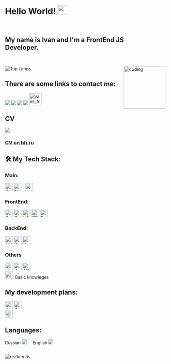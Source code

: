 # Hello World! <img src="https://media.giphy.com/media/hvRJCLFzcasrR4ia7z/giphy.gif" width="30px"/>
<div>
<p><br>
   <h2>My name is Ivan and I'm a FrontEnd JS Developer.</h2><br>
</p>

   <img align="right" alt="coding" src="https://64.media.tumblr.com/473270f06673ac5cca705ec334511483/a08f85053dec6069-79/s540x810/4879da9b36e8c2eade01bc3dc1aadaac3293c7ad.gif" data-canonical-src="https://thumbs.gfycat.com/PointedFrequentImperatorangel-size_restricted.gif" style="height: 140px; max-width: 350px; position: absolute; right: 200px; display: inline-block;" data-target="animated-image.originalImage">

   ![Top Langs](https://github-readme-stats.vercel.app/api/top-langs?username=rez1dentis&show_icons=true&locale=en&layout=compact)
  
  ## There are some links to contact me:
  
<a name="telegram" href="https://t.me/Rez1dentis"><img src="https://img.icons8.com/color/48/000000/telegram-app--v3.png"/></a>
<a name="watsapp" href="https://wa.me/79199990592"> <img src="https://img.icons8.com/color/48/000000/whatsapp--v6.png"/></a>
<a name="linkedin" href="#"> <img src="https://img.icons8.com/fluency/48/000000/linkedin-circled.png"/></a>
<a name="gmail" href="jean.kosenko@gmail.com"> <img src="https://img.icons8.com/color/48/000000/gmail-new.png"/></a>
<a href="https://instagram.com/vans_front" target="blank"><img src="https://raw.githubusercontent.com/rahuldkjain/github-profile-readme-generator/master/src/images/icons/Social/instagram.svg" alt="vans_front" height="40" width="40" /></a><br>  
   ## CV

   <a name="cv" href="https://www.canva.com/design/DAErSBoz6ts/KagxXBpgNBNQ1rdmJIuK6A/view?utm_content=DAErSBoz6ts&utm_campaign=designshare&utm_medium=link&utm_source=sharebutton" ><img src="https://img.icons8.com/nolan/64/parse-from-clipboard.png"/> </a><br>
   <h3><a name="hh" href="https://hh.ru/applicant/resumes/view?resume=714cc908ff09edb9ef0039ed1f6e364c694d6e">CV on hh.ru</a></h3>
</div>

## 🛠 My Tech Stack:

<h3>Main:</h3>

<a name="learning-now"></a>
<img src="https://img.shields.io/badge/JavaScript-282C34?logo=javascript&logoColor=F7DF1E" alt="JavaScript logo" title="JavaScript" height="25" />
<img src="https://img.shields.io/badge/Node.js-282C34?logo=node.js&logoColor=339933" alt="Node.js logo" title="Node.js" height="25" /> &nbsp;
<img src="https://img.icons8.com/color/48/000000/ubuntu--v1.png" height="25"  />
<h3>FrontEnd:</h3>

<a name="learning-now"></a>
<img src="https://img.shields.io/badge/React-282C34?logo=react&logoColor=61DAFB" alt="React Native logo" title="React" height="25" />
<img src="https://img.shields.io/badge/Redux(Thunk/Saga)-282C34?logo=redux&logoColor=764ABC" alt="Redux logo" title="Redux" height="25" />
<img src="https://img.shields.io/badge/HTML5-282C34?logo=html5&logoColor=E34F26" alt="HTML5 logo" title="HTML5" height="25" />
<img src="https://img.shields.io/badge/CSS3-282C34?logo=css3&logoColor=1572B6" alt="CSS3 logo" title="CSS3" height="25" />
<img src="https://img.shields.io/badge/Sass-282C34?logo=sass&logoColor=CC6699" alt="Sass logo" title="Sass" height="25" />
<h3>BackEnd:</h3>

<a name="learning-now"></a>
<img src="https://img.shields.io/badge/Express-282C34?logo=express&logoColor=FFFFFF" alt="Express.js logo" title="Express.js" height="25" />
<img src="https://img.shields.io/badge/PostgreSQL-282C34?logo=postgresql&logoColor=E10098" alt="PostgreSQL logo" title="PostgreSQL" height="25" />
<img src="https://img.shields.io/badge/Sequelize-282C34?logo=sequelize&logoColor=E10098" alt="Sequelize logo" title="Sequelize" height="25" />
<h3>Others</h3>

<a name="learning-now"></a>
<img src="https://img.shields.io/badge/git-282C34?logo=git&logoColor=F05032" alt="git logo" title="git" height="25" />
<img src="https://img.shields.io/badge/Jest-282C34?logo=jest&logoColor=C21325" alt="Jest logo" title="Jest" height="25" />
<img src="https://img.shields.io/badge/API-282C34?logo=api&logoColor=E10098" alt="API logo" title="API" height="25" /><br>
<img src="https://img.shields.io/badge/Docker-282C34?logo=docker&logoColor=E10098" alt="Docker logo" title="Docker" height="25" />&nbsp;&nbsp;<span>Basic knowleges</span>

## My development plans:

<a name="learning-now"></a>
<img src="https://img.shields.io/badge/TypeScript-282C34?logo=typescript&logoColor=3178C6" alt="TypeScript logo" title="TypeScript" height="25" />
<img src="https://img.shields.io/badge/React Native-282C34?logo=react&logoColor=61DAFB" alt="React Native logo" title="React Native" height="25" /><br>
<img src="https://img.shields.io/badge/Vue.js-282C34?logo=vue&logoColor=FFFFFF" alt="Vue.js logo" title="Vue.js" height="25" /><br>

## Languages:

<span>Russian <img src="https://img.icons8.com/emoji/48/000000/russia-emoji.png"/></span>&nbsp;&nbsp;&nbsp;&nbsp;
<span>English <img src="https://img.icons8.com/emoji/48/000000/united-kingdom-emoji.png"/></span>

##

<div>
     <p align="left"> <img src="https://komarev.com/ghpvc/?username=rez1dentis&label=Profile%20views&color=ce3c2c&style=flat" alt="rez1dentis" /> </p>
</div>

